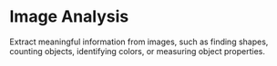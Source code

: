 # **Image Analysis**

Extract meaningful information from images, such as finding shapes, counting objects, identifying colors, or measuring object properties.
